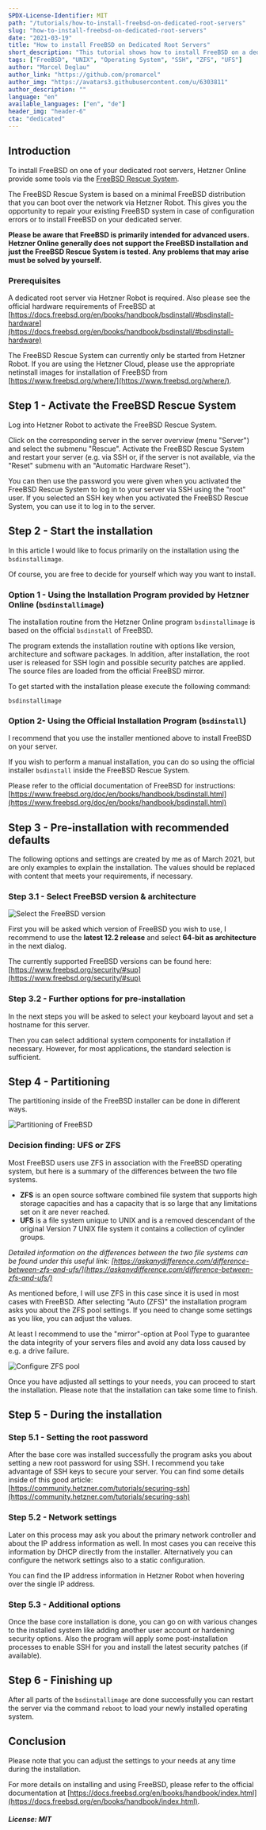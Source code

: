 ```yaml
---
SPDX-License-Identifier: MIT
path: "/tutorials/how-to-install-freebsd-on-dedicated-root-servers"
slug: "how-to-install-freebsd-on-dedicated-root-servers"
date: "2021-03-19"
title: "How to install FreeBSD on Dedicated Root Servers"
short_description: "This tutorial shows how to install FreeBSD on a dedicated root server with some recommended settings"
tags: ["FreeBSD", "UNIX", "Operating System", "SSH", "ZFS", "UFS"]
author: "Marcel Deglau"
author_link: "https://github.com/promarcel"
author_img: "https://avatars3.githubusercontent.com/u/6303811"
author_description: ""
language: "en"
available_languages: ["en", "de"]
header_img: "header-6"
cta: "dedicated"
---
```


## Introduction

To install FreeBSD on one of your dedicated root servers, Hetzner Online provide some tools via the [FreeBSD Rescue System](https://docs.hetzner.com/robot/dedicated-server/operating-systems/freebsd-rescue-system).

The FreeBSD Rescue System is based on a minimal FreeBSD distribution that you can boot over the network via Hetzner Robot. This gives you the opportunity to repair your existing FreeBSD system in case of configuration errors or to install FreeBSD on your dedicated server.

**Please be aware that FreeBSD is primarily intended for advanced users.
Hetzner Online generally does not  support the FreeBSD installation and just the FreeBSD Rescue System is tested. Any problems that may arise must be solved by yourself.**

### Prerequisites

A dedicated root server via Hetzner Robot is required. Also please see the official hardware requirements of FreeBSD at [https://docs.freebsd.org/en/books/handbook/bsdinstall/#bsdinstall-hardware](https://docs.freebsd.org/en/books/handbook/bsdinstall/#bsdinstall-hardware)

The FreeBSD Rescue System can currently only be started from Hetzner Robot.
If you are using the Hetzner Cloud, please use the appropriate netinstall images for installation of FreeBSD from [https://www.freebsd.org/where/](https://www.freebsd.org/where/).

## Step 1 - Activate the FreeBSD Rescue System

Log into Hetzner Robot to activate the FreeBSD Rescue System.

Click on the corresponding server in the server overview (menu "Server") and select the submenu "Rescue". Activate the FreeBSD Rescue System and restart your server (e.g. via SSH or, if the server is not available, via the "Reset" submenu with an "Automatic Hardware Reset").

You can then use the password you were given when you activated the FreeBSD Rescue System to log in to your server via SSH using the "root" user. If you selected an SSH key when you activated the FreeBSD Rescue System, you can use it to log in to the server.

## Step 2 - Start the installation

In this article I would like to focus primarily on the installation using the `bsdinstallimage`.

Of course, you are free to decide for yourself which way you want to install.

### Option 1 - Using the Installation Program provided by Hetzner Online (`bsdinstallimage`)

The installation routine from the Hetzner Online program `bsdinstallimage` is based on the official `bsdinstall` of FreeBSD.

The program extends the installation routine with options like version, architecture and software packages. In addition, after installation, the root user is released for SSH login and possible security patches are applied. The source files are loaded from the official FreeBSD mirror.

To get started with the installation please execute the following command:

    bsdinstallimage

### Option 2- Using the Official Installation Program (`bsdinstall`)

I recommend that you use the installer mentioned above to install FreeBSD on your server.

If you wish to perform a manual installation, you can do so using the official installer `bsdinstall` inside the FreeBSD Rescue System.

Please refer to the official documentation of FreeBSD for instructions: [https://www.freebsd.org/doc/en/books/handbook/bsdinstall.html](https://www.freebsd.org/doc/en/books/handbook/bsdinstall.html)

## Step 3 - Pre-installation with recommended defaults

The following options and settings are created by me as of March 2021, but are only examples to explain the installation. The values should be replaced with content that meets your requirements, if necessary.

### Step 3.1 - Select FreeBSD version & architecture

![Select the FreeBSD version](images/bsdinstallimage_version-select.png)

First you will be asked which version of FreeBSD you wish to use, I recommend to use the **latest 12.2 release** and select **64-bit as architecture** in the next dialog.

The currently supported FreeBSD versions can be found here: [https://www.freebsd.org/security/#sup](https://www.freebsd.org/security/#sup)

### Step 3.2 - Further options for pre-installation

In the next steps you will be asked to select your keyboard layout and set a hostname for this server.

Then you can select additional system components for installation if necessary. However, for most applications, the standard selection is sufficient.

## Step 4 - Partitioning

The partitioning inside of the FreeBSD installer can be done in different ways.

![Partitioning of FreeBSD](images/bsdinstallimage_partitioning.png)

### Decision finding: UFS or ZFS

Most FreeBSD users use ZFS in association with the FreeBSD operating system, but here is a summary of the differences between the two file systems.

 - **ZFS** is an open source software combined file system that supports high storage capacities and has a capacity that is so large that any limitations set on it are never reached.
 - **UFS** is a file system unique to UNIX and is a removed descendant of the original Version 7 UNIX file system it contains a collection of cylinder groups.

*Detailed information on the differences between the two file systems can be found under this useful link: [https://askanydifference.com/difference-between-zfs-and-ufs/](https://askanydifference.com/difference-between-zfs-and-ufs/)*

As mentioned before, I will use ZFS in this case since it is used in most cases with FreeBSD. After selecting "Auto (ZFS)" the installation program asks you about the ZFS pool settings. If you need to change some settings as you like, you can adjust the values.

At least I recommend to use the "mirror"-option at Pool Type to guarantee the data integrity of your servers files and avoid any data loss caused by e.g. a drive failure.

![Configure ZFS pool](images/bsdinstallimage_zfs_configuration.png)

Once you have adjusted all settings to your needs, you can proceed to start the installation. Please note that the installation can take some time to finish.

## Step 5 - During the installation

### Step 5.1 - Setting the root password

After the base core was installed successfully the program asks you about setting a new root password for using SSH. I recommend you take advantage of SSH keys to secure your server. You can find some details inside of this good article: [https://community.hetzner.com/tutorials/securing-ssh](https://community.hetzner.com/tutorials/securing-ssh)

### Step 5.2 - Network settings

Later on this process may ask you about the primary network controller and about the IP address information as well. In most cases you can receive this information by DHCP directly from the installer. Alternatively you can configure the network settings also to a static configuration.

You can find the IP address information in Hetzner Robot when hovering over the single IP address.

### Step 5.3 - Additional options

Once the base core installation is done, you can go on with various changes to the installed system like adding another user account or hardening security options. Also the program will apply some post-installation processes to enable SSH for you and install the latest security patches (if available).

## Step 6 - Finishing up

After all parts of the `bsdinstallimage` are done successfully you can restart the server via the command `reboot` to load your newly installed operating system.

## Conclusion

Please note that you can adjust the settings to your needs at any time during the installation.

For more details on installing and using FreeBSD, please refer to the official documentation at [https://docs.freebsd.org/en/books/handbook/index.html](https://docs.freebsd.org/en/books/handbook/index.html).

##### License: MIT

<!--

Contributor's Certificate of Origin

By making a contribution to this project, I certify that:

(a) The contribution was created in whole or in part by me and I have
    the right to submit it under the license indicated in the file; or

(b) The contribution is based upon previous work that, to the best of my
    knowledge, is covered under an appropriate license and I have the
    right under that license to submit that work with modifications,
    whether created in whole or in part by me, under the same license
    (unless I am permitted to submit under a different license), as
    indicated in the file; or

(c) The contribution was provided directly to me by some other person
    who certified (a), (b) or (c) and I have not modified it.

(d) I understand and agree that this project and the contribution are
    public and that a record of the contribution (including all personal
    information I submit with it, including my sign-off) is maintained
    indefinitely and may be redistributed consistent with this project
    or the license(s) involved.

Signed-off-by: Marcel Deglau <marcel.deglau@hetzner.com>

-->
